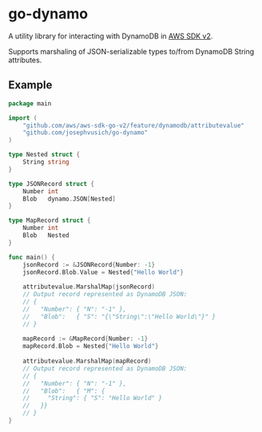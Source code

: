 # go-dynamo

A utility library for interacting with DynamoDB in [AWS SDK v2](https://github.com/aws/aws-sdk-go-v2).

Supports marshaling of JSON-serializable types to/from DynamoDB String attributes.

## Example
```go
package main

import (
	"github.com/aws/aws-sdk-go-v2/feature/dynamodb/attributevalue"
	"github.com/josephvusich/go-dynamo"
)

type Nested struct {
	String string
}

type JSONRecord struct {
	Number int
	Blob   dynamo.JSON[Nested]
}

type MapRecord struct {
	Number int
	Blob   Nested
}

func main() {
	jsonRecord := &JSONRecord{Number: -1}
	jsonRecord.Blob.Value = Nested{"Hello World"}
	
	attributevalue.MarshalMap(jsonRecord)
	// Output record represented as DynamoDB JSON:
	// {
	//   "Number": { "N": "-1" },
	//   "Blob":   { "S": "{\"String\":\"Hello World\"}" }
	// }
	
	mapRecord := &MapRecord{Number: -1}
	mapRecord.Blob = Nested{"Hello World"}
	
	attributevalue.MarshalMap(mapRecord)
	// Output record represented as DynamoDB JSON:
	// {
	//   "Number": { "N": "-1" },
	//   "Blob":   { "M": {
	//     "String": { "S": "Hello World" }
	//   }}
	// }
}
```
